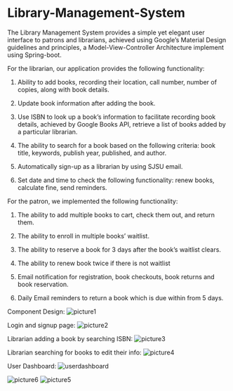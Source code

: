 # Library-Management-System

 The Library Management System provides a simple yet elegant user interface to patrons and librarians, achieved using Google’s Material Design guidelines and principles, a Model-View-Controller Architecture implement using Spring-boot. 

For the librarian, our application provides the following functionality:

1. Ability to add books, recording their location, call number, number of copies, along with book details.

2. Update book information after adding the book.

3. Use ISBN to look up a book’s information to facilitate recording book details, achieved by Google Books API, 
   retrieve a list of books added by a particular librarian.

4. The ability to search for a book based on the following criteria: book title, keywords, publish year, published, and author. 

5. Automatically sign-up as a librarian by using SJSU email.

6. Set date and time to check the following functionality: renew books, calculate fine, send reminders.

For the patron, we implemented the following functionality:

1. The ability to add multiple books to cart, check them out, and return them.

2. The ability to enroll in multiple books’ waitlist.

3. The ability to reserve a book for 3 days after the book’s waitlist clears. 

4. The ability to renew book twice if there is not waitlist

5. Email notification for registration, book checkouts, book returns and book reservation.

6. Daily Email reminders to return a book which is due within from 5 days.

Component Design: 
![picture1](https://cloud.githubusercontent.com/assets/14265913/22565836/7dc92b3c-e93e-11e6-9b53-9f4f817c4806.png)

Login and signup page:
![picture2](https://cloud.githubusercontent.com/assets/14265913/22565499/3287db56-e93d-11e6-8ce9-257055e00812.png)

Librarian adding a book by searching ISBN:
![picture3](https://cloud.githubusercontent.com/assets/14265913/22565502/329143bc-e93d-11e6-9aa7-9948d900959a.png)

Librarian searching for books to edit their info:
![picture4](https://cloud.githubusercontent.com/assets/14265913/22565500/3287e740-e93d-11e6-8ef2-71a741ca4569.png)

User Dashboard:
![userdashboard](https://cloud.githubusercontent.com/assets/14265913/22566253/017aab6c-e940-11e6-92b5-20fe8da21f66.png)

![picture6](https://cloud.githubusercontent.com/assets/14265913/22565498/32748ba0-e93d-11e6-9368-1a9dc4daf3cd.png)
![picture5](https://cloud.githubusercontent.com/assets/14265913/22565501/32889082-e93d-11e6-9259-e79237013502.png)
